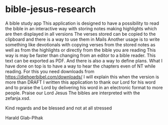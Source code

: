 # bible-jesus-research
A bible study app
This application is designed to have a possibility to read 
the bible in an interactive way with storing notes 
making highlights which are then displayed in all versions
The verses stored can be copied to the clipboard 
and there is a  way to use them in Mails
Another usage is to write something like 
devotionals with copying verses from the stored notes as 
well as from the highlights 
or directly from the bible you are reading
This way is may be faster than changing from 
an editor to a bible reader. This text can be exported as PDF.
And there is also a way to define plans.
What I have done on top is to have a way to hear the 
chapters even of NT while reading. For this you need downloads 
from https://diehoerbibel.com/downloads/
I will explain this when the version is more than DRAFT
I written this application to thank our Lord for his
word and to praise the Lord by delivering his word in 
an electronic format to more people.
Praise our Lord Jesus
The bibles are interpreted with the zefanja.xsd.

Kind regards and be blessed and not at all stressed

Harald Glab-Plhak

